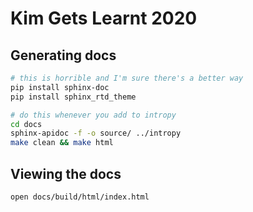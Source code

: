 # Kim Gets Learnt 2020

## Generating docs

```bash
# this is horrible and I'm sure there's a better way
pip install sphinx-doc
pip install sphinx_rtd_theme

# do this whenever you add to intropy
cd docs
sphinx-apidoc -f -o source/ ../intropy
make clean && make html
```

## Viewing the docs

```bash
open docs/build/html/index.html
```